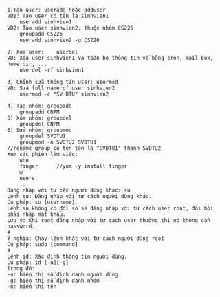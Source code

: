﻿```shell
1)Tạo user: useradd hoặc adduser
VD1: Tạo user có tên là sinhvien1
	useradd sinhvien1
VD2: Tạo user sinhvien2, thuộc nhóm CS226
	groupadd CS226
	useradd sinhvien2 -g CS226

2) Xóa user:	userdel
VD: Xóa user sinhvien1 và toàn bộ thông tin về bảng cron, mail box, home dir, ...
	userdel -rf sinhvien1

3) Chỉnh sửa thông tin user: usermod
VD: Sửa full name of user sinhvien2
	usermod -c "SV DTU" sinhvien2

4) Tạo nhóm: groupadd
	groupadd CNPM
5) Xóa nhóm: groupdel
	groupdel CNPM
6) Sửa nhóm: groupmod
	groupdel SVDTU1
	groupmod -n SVDTU2 SVDTU1	
//rename group có tên tên là "SVDTU1" thành SVDTU2
Xem các phiên làm việc:
	who
	finger		//yum -y install finger
	w
	users
	...
Đăng nhập với tư các người dùng khác: su
Lệnh su: Đăng nhập với tư cách người dùng khác.
Cú pháp: su [username]
Lệnh su không có đối số sẽ đăng nhập với tư cách user root, đòi hỏi phải nhập mật khẩu.
Lưu ý: Khi root đăng nhập với tư cách user thường thì nó không cần password.
#
Ý nghĩa: Chạy lệnh khác với tư cách người dùng root
Cú pháp: sudo [command]
#
Lệnh id: Xác định thông tin người dùng.
Cú pháp: id [-u][-g]
Trong đó:
-u: hiển thị số định danh người dùng
-g: hiển thị số định danh nhóm
-n: hiển thị tên
``````
